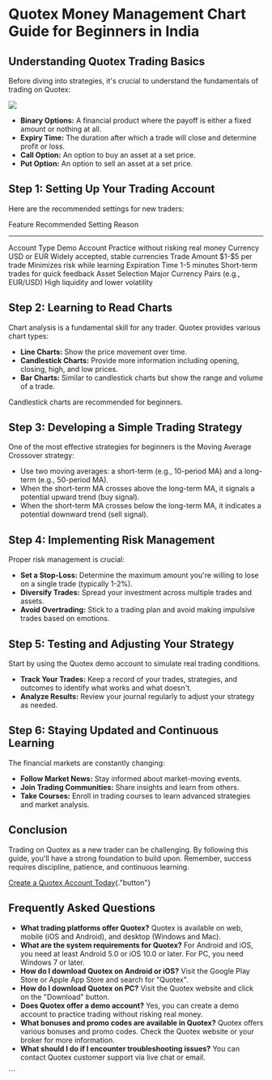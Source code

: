 # Quotex Money Management Chart Guide for Beginners in India

## Understanding Quotex Trading Basics

Before diving into strategies, it\'s crucial to understand the
fundamentals of trading on Quotex:

[![](https://static.quotex.io/files/4_en/300_250.jpg)](https://traff.sbs/brokerqxlid)

-   **Binary Options:** A financial product where the payoff is either a
    fixed amount or nothing at all.
-   **Expiry Time:** The duration after which a trade will close and
    determine profit or loss.
-   **Call Option:** An option to buy an asset at a set price.
-   **Put Option:** An option to sell an asset at a set price.

## Step 1: Setting Up Your Trading Account

Here are the recommended settings for new traders:

  Feature           Recommended Setting                    Reason
  ----------------- -------------------------------------- --------------------------------------
  Account Type      Demo Account                           Practice without risking real money
  Currency          USD or EUR                             Widely accepted, stable currencies
  Trade Amount      \$1-\$5 per trade                      Minimizes risk while learning
  Expiration Time   1-5 minutes                            Short-term trades for quick feedback
  Asset Selection   Major Currency Pairs (e.g., EUR/USD)   High liquidity and lower volatility

## Step 2: Learning to Read Charts

Chart analysis is a fundamental skill for any trader. Quotex provides
various chart types:

-   **Line Charts:** Show the price movement over time.
-   **Candlestick Charts:** Provide more information including opening,
    closing, high, and low prices.
-   **Bar Charts:** Similar to candlestick charts but show the range and
    volume of a trade.

Candlestick charts are recommended for beginners.

## Step 3: Developing a Simple Trading Strategy

One of the most effective strategies for beginners is the Moving Average
Crossover strategy:

-   Use two moving averages: a short-term (e.g., 10-period MA) and a
    long-term (e.g., 50-period MA).
-   When the short-term MA crosses above the long-term MA, it signals a
    potential upward trend (buy signal).
-   When the short-term MA crosses below the long-term MA, it indicates
    a potential downward trend (sell signal).

## Step 4: Implementing Risk Management

Proper risk management is crucial:

-   **Set a Stop-Loss:** Determine the maximum amount you\'re willing to
    lose on a single trade (typically 1-2%).
-   **Diversify Trades:** Spread your investment across multiple trades
    and assets.
-   **Avoid Overtrading:** Stick to a trading plan and avoid making
    impulsive trades based on emotions.

## Step 5: Testing and Adjusting Your Strategy

Start by using the Quotex demo account to simulate real trading
conditions.

-   **Track Your Trades:** Keep a record of your trades, strategies, and
    outcomes to identify what works and what doesn\'t.
-   **Analyze Results:** Review your journal regularly to adjust your
    strategy as needed.

## Step 6: Staying Updated and Continuous Learning

The financial markets are constantly changing:

-   **Follow Market News:** Stay informed about market-moving events.
-   **Join Trading Communities:** Share insights and learn from others.
-   **Take Courses:** Enroll in trading courses to learn advanced
    strategies and market analysis.

## Conclusion

Trading on Quotex as a new trader can be challenging. By following this
guide, you\'ll have a strong foundation to build upon. Remember, success
requires discipline, patience, and continuous learning.

[Create a Quotex Account
Today](\%22https://traff.sbs/brokerqxsignup\%22){."button"}

## Frequently Asked Questions

-   **What trading platforms offer Quotex?** Quotex is available on web,
    mobile (iOS and Android), and desktop (Windows and Mac).
-   **What are the system requirements for Quotex?** For Android and
    iOS, you need at least Android 5.0 or iOS 10.0 or later. For PC, you
    need Windows 7 or later.
-   **How do I download Quotex on Android or iOS?** Visit the Google
    Play Store or Apple App Store and search for "Quotex".
-   **How do I download Quotex on PC?** Visit the Quotex website and
    click on the "Download" button.
-   **Does Quotex offer a demo account?** Yes, you can create a demo
    account to practice trading without risking real money.
-   **What bonuses and promo codes are available in Quotex?** Quotex
    offers various bonuses and promo codes. Check the Quotex website or
    your broker for more information.
-   **What should I do if I encounter troubleshooting issues?** You can
    contact Quotex customer support via live chat or email.

\`\`\`

